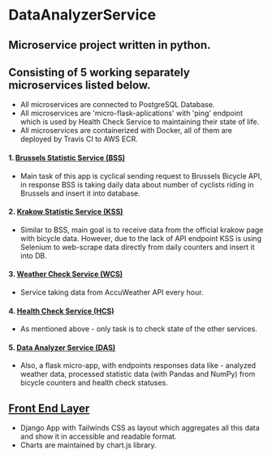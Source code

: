 # DataAnalyzerService

## Microservice project written in python.
## Consisting of 5 working separately microservices listed below.

* All microservices are connected to PostgreSQL Database.
* All microservices are 'micro-flask-aplications' with 'ping' endpoint which is used by Health Check Service to maintaining their	state of life.
* All microservices are containerized with Docker, all of them are deployed by Travis CI to AWS ECR.

#### 1. [Brussels Statistic Service (BSS)](https://github.com/tynorantoni/BrusselsStatisticService)
- Main task of this app is cyclical sending request to Brussels Bicycle API, in response BSS is taking daily data about number of cyclists riding in Brussels and insert it into database.
#### 2. [Krakow Statistic Service (KSS)](https://github.com/tynorantoni/KrakowStatisticService)
- Similar to BSS, main goal is to receive data from the official krakow page with bicycle data. However, due to the lack of API endpoint KSS is using Selenium to web-scrape data directly from daily counters and insert it into DB.
#### 3. [Weather Check Service (WCS)](https://github.com/tynorantoni/WeatherCheckService)
- Service taking data from AccuWeather API every hour.
#### 4. [Health Check Service (HCS)](https://github.com/tynorantoni/HealthCheckService)
- As mentioned above - only task is to check state of the other services. 
#### 5. [Data Analyzer Service (DAS)](https://github.com/tynorantoni/DataAnalyzerService)
- Also, a flask micro-app, with endpoints responses data like - analyzed weather data, processed statistic data (with Pandas and NumPy) from bicycle counters and health check statuses.

## [Front End Layer](https://github.com/tynorantoni/Front-End-Layer-of-United-Services)
- Django App with Tailwinds CSS as layout which aggregates all this data and show it in accessible and readable format.
- Charts are maintained by chart.js library.
